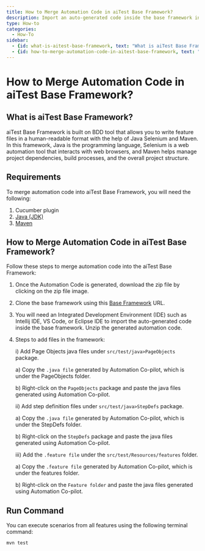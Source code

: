 ```yaml
---
title: How to Merge Automation Code in aiTest Base Framework?
description: Import an auto-generated code inside the base framework in respective folders such as .feature file will come under the feature folder, Pages.java come under PageObjects package, step definitions come under stepDefs package.
type: How-to
categories:
  - How-To
sidebar:
  - {id: what-is-aitest-base-framework, text: "What is aiTest Base Framework?"}
  - {id: how-to-merge-automation-code-in-aitest-base-framework, text: "How to Merge Automation Code in aiTest Base Framework?"}
---
```


# How to Merge Automation Code in aiTest Base Framework?

## What is aiTest Base Framework?
aiTest Base Framework is built on BDD tool that allows you to write feature files in a human-readable format with the help of Java Selenium and Maven. In this framework, Java is the programming language, Selenium is a web automation tool that interacts with web browsers, and Maven helps manage project dependencies, build processes, and the overall project structure.

## Requirements
To merge automation code into aiTest Base Framework, you will need the following:

1. Cucumber plugin
2. [Java (JDK)](https://www.oracle.com/in/java/technologies/downloads/)
3. [Maven](https://mvnrepository.com/)

## How to Merge Automation Code in aiTest Base Framework?
Follow these steps to merge automation code into the aiTest Base Framework:

1. Once the Automation Code is generated, download the zip file by clicking on the zip file image.

2. Clone the base framework using this [Base Framework](https://github.com/applied-ai-consulting/aiTest_AutomationFramework.git) URL.

3. You will need an Integrated Development Environment (IDE) such as Intellij IDE, VS Code, or Eclipse IDE to import the auto-generated code inside the base framework. Unzip the generated automation code.

4. Steps to add files in the framework:

   i) Add Page Objects java files under `src/test/java>PageObjects` package.
   
      a) Copy the `.java file` generated by Automation Co-pilot, which is under the PageObjects folder.
      
      b) Right-click on the `PageObjects` package and paste the java files generated using Automation Co-pilot.
   
   ii) Add step definition files under `src/test/java>StepDefs` package.
   
      a) Copy the `.java file` generated by Automation Co-pilot, which is under the StepDefs folder.
      
      b) Right-click on the `StepDefs` package and paste the java files generated using Automation Co-pilot.
   
   iii) Add the `.feature file` under the `src/test/Resources/features` folder.
   
      a) Copy the `.feature file` generated by Automation Co-pilot, which is under the features folder.
      
      b) Right-click on the `Feature folder` and paste the java files generated using Automation Co-pilot.

## Run Command
You can execute scenarios from all features using the following terminal command:

```shell
mvn test
